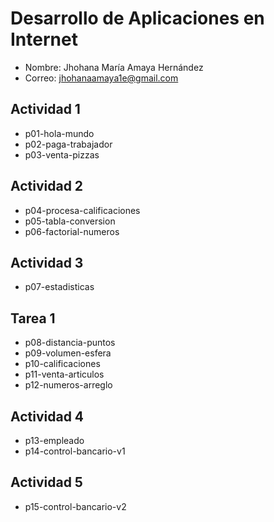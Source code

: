 # Desarrollo de Aplicaciones en Internet

- Nombre: Jhohana María Amaya Hernández
- Correo: jhohanaamaya1e@gmail.com

## Actividad 1
- p01-hola-mundo
- p02-paga-trabajador
- p03-venta-pizzas
## Actividad 2
- p04-procesa-calificaciones
- p05-tabla-conversion
- p06-factorial-numeros
## Actividad 3
- p07-estadisticas
## Tarea 1
- p08-distancia-puntos 
- p09-volumen-esfera
- p10-calificaciones
- p11-venta-articulos
- p12-numeros-arreglo 
## Actividad 4
- p13-empleado
- p14-control-bancario-v1
## Actividad 5
- p15-control-bancario-v2